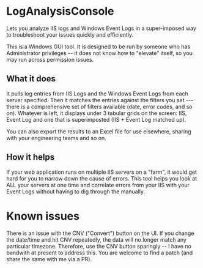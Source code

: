 # LogAnalysisConsole
Lets you analyze IIS logs and Windows Event Logs in a super-imposed way to troubleshoot your issues quickly and efficiently.

This is a Windows GUI tool. It is designed to be run by someone who has Administrator privileges -- it does not know how to "elevate" itself, so you may run across permission issues.

## What it does

It pulls log entries from IIS Logs and the Windows Event Logs from each server specified. Then it matches the entries against the filters you set --- there is a comprehensive set of filters available (date, error codes, and so on). Whatever is left, it displays under 3 tabular grids on the screen: IIS, Event Log and one that is superimposted (IIS + Event Log matched up). 

You can also export the results to an Excel file for use elsewhere, sharing with your engineering teams and so on.

## How it helps

If your web application runs on multiple IIS servers on a "farm", it would get hard for you to narrow down the cause of errors. This tool helps you look at ALL your servers at one time and correlate errors from your IIS with your Event Logs without having to dig through the manually.

# Known issues

There is an issue with the CNV ("Convert") button on the UI. If you change the date/time and hit CNV repeatedly, the data will no longer match any particular timezone. Therefore, use the CNV button sparingly -- I have no bandwith at present to address this. You are welcome to find a patch (and share the same with me via a PR).
